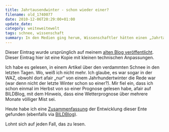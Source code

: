 ```yaml
---
title: Jahrtausendwinter - schon wieder einer?
filename: old_1740077
date: 2010-12-06T20:29:00+01:00
update_date:
category: weiteweitewelt
tags: schnee, wissenschaft
summary: In den Medien ging herum, Wissenschaftler hätten einen „Jahrtausendwinter“ vorausgesagt. Das war falsch, kein Forscher hat das gesagt. 
---
```

Dieser Eintrag wurde ursprünglich auf meinem [alten Blog veröffentlicht](https://stu.blogger.de/stories/1740077/). Dieser Eintrag hier ist eine Kopie mit kleinen technischen Anpassungen.

Ich habe es gelesen, in einem Artikel über den verdammten Schnee in den letzten Tagen. Wo, weiß ich nicht mehr. Ich glaube, es war sogar in der WAZ, obwohl dort afair „nur“ von einem Jahrhundertwinter die Rede war (war denn nicht der letzte Winter schon so einer?). Mir fiel ein, dass ich schon einmal im Herbst von so einer Prognose gelesen habe, afair auf BILDBlog, mit dem Hinweis, dass eine Wetterprognose über mehrere Monate völliger Mist sei.

Heute habe ich eine [Zusammenfassung](http://www.wissenslogs.de/wblogs/blog/klimalounge/medien-check/2010-12-03/die-jahrtausendwinter-ente) der Entwicklung dieser Ente gefunden (ebenfalls via [BILDBlog](http://www.bildblog.de)).

Lohnt sich auf jeden Fall, das zu lesen.
